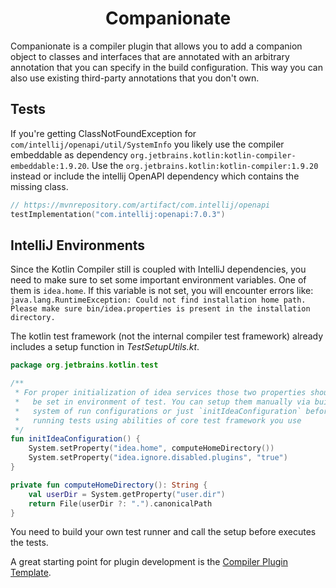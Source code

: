 <h1 align="center">Companionate</h1>

Companionate is a compiler plugin that allows you to add a companion object to classes and interfaces
that are annotated with an arbitrary annotation that you can specify in the build configuration.
This way you can also use existing third-party annotations that you don't own.

## Tests

If you're getting ClassNotFoundException for `com/intellij/openapi/util/SystemInfo` you likely use the
compiler embeddable as dependency `org.jetbrains.kotlin:kotlin-compiler-embeddable:1.9.20`.
Use the `org.jetbrains.kotlin:kotlin-compiler:1.9.20` instead or include the
intellij OpenAPI dependency which contains the missing class.

```kotlin
// https://mvnrepository.com/artifact/com.intellij/openapi
testImplementation("com.intellij:openapi:7.0.3")
```

## IntelliJ Environments

Since the Kotlin Compiler still is coupled with IntelliJ dependencies, you need to make sure to set
some important environment variables.
One of them is `idea.home`. If this variable is not set, you will encounter errors like:
`java.lang.RuntimeException: Could not find installation home path. Please make sure bin/idea.properties is present in the installation directory.`

The kotlin test framework (not the internal compiler test framework) already includes a setup function
in _TestSetupUtils.kt_.

```kotlin
package org.jetbrains.kotlin.test

/**
 * For proper initialization of idea services those two properties should
 *   be set in environment of test. You can setup them manually via build
 *   system of run configurations or just `initIdeaConfiguration` before
 *   running tests using abilities of core test framework you use
 */
fun initIdeaConfiguration() {
    System.setProperty("idea.home", computeHomeDirectory())
    System.setProperty("idea.ignore.disabled.plugins", "true")
}

private fun computeHomeDirectory(): String {
    val userDir = System.getProperty("user.dir")
    return File(userDir ?: ".").canonicalPath
}
```

You need to build your own test runner and call the setup before executes the tests.

A great starting point for plugin development is the [Compiler Plugin Template](https://github.com/demiurg906/kotlin-compiler-plugin-template).
